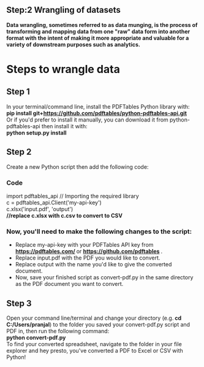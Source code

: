 ## Step:2  Wrangling of datasets
<strong>Data wrangling, sometimes referred to as data munging, is the process of transforming and mapping data from one "raw" data form into another format with the intent of making it more appropriate and valuable for a variety of downstream purposes such as analytics. </strong>

# Steps to wrangle data

## Step 1
In your terminal/command line, install the PDFTables Python library with:
<br>
<strong> pip install git+https://github.com/pdftables/python-pdftables-api.git </strong> <br>
Or if you'd prefer to install it manually, you can download it from python-pdftables-api then install it with:
<br>
<strong>python setup.py install </strong>

## Step 2
Create a new Python script then add the following code:
<br>
### Code
import pdftables_api     // Importing the required library <br>
c = pdftables_api.Client('my-api-key') <br>
c.xlsx('input.pdf', 'output')  <br>
<strong>//replace c.xlsx with c.csv to convert to CSV</strong>

### Now, you'll need to make the following changes to the script:
- Replace my-api-key with your PDFTables API key from <strong> https://pdftables.com/ </strong> or <strong> https://github.com/pdftables </strong> .<br>
- Replace input.pdf with the PDF you would like to convert. <br>
- Replace output with the name you'd like to give the converted document. <br>
- Now, save your finished script as convert-pdf.py in the same directory as the PDF document you want to convert.

## Step 3
Open your command line/terminal and change your directory (e.g.<strong> cd C:/Users/pranjal</strong>) to the folder you saved your convert-pdf.py script and PDF in, then run the following command:
<br> 
<strong>python convert-pdf.py</strong>
<br>
To find your converted spreadsheet, navigate to the folder in your file explorer and hey presto, you've converted a PDF to Excel or CSV with Python!

